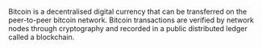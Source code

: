 Bitcoin is a decentralised digital currency that can be transferred on the peer-to-peer bitcoin network. Bitcoin transactions are verified by network nodes through cryptography and recorded in a public distributed ledger called a blockchain.